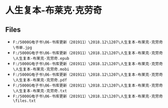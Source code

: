 # 人生复本-布莱克·克劳奇

## Files

- `F:/5000G电子书\06-书库更新（201911）\2018.12\1207\人生复本-布莱克·克劳奇\书单.jpg`
- `F:/5000G电子书\06-书库更新（201911）\2018.12\1207\人生复本-布莱克·克劳奇\人生复本-布莱克·克劳奇.epub`
- `F:/5000G电子书\06-书库更新（201911）\2018.12\1207\人生复本-布莱克·克劳奇\人生复本-布莱克·克劳奇.mobi`
- `F:/5000G电子书\06-书库更新（201911）\2018.12\1207\人生复本-布莱克·克劳奇\人生复本-布莱克·克劳奇.pdf`
- `F:/5000G电子书\06-书库更新（201911）\2018.12\1207\人生复本-布莱克·克劳奇\人生复本-布莱克·克劳奇.txt`
- `F:/5000G电子书\06-书库更新（201911）\2018.12\1207\人生复本-布莱克·克劳奇\files.txt`
